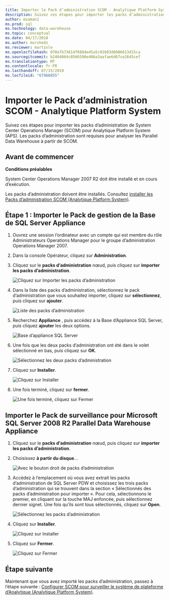 ```yaml
---
title: Importer le Pack d’administration SCOM - Analytique Platform System | Microsoft Docs
description: Suivez ces étapes pour importer les packs d’administration de System Center Operations Manager (SCOM) pour Analytique Platform System (APS). Les packs d’administration sont requises pour analyser les Parallel Data Warehouse à partir de SCOM.
author: mzaman1
ms.prod: sql
ms.technology: data-warehouse
ms.topic: conceptual
ms.date: 04/17/2018
ms.author: murshedz
ms.reviewer: martinle
ms.openlocfilehash: 070e7b73614f6884e45a5c91603d6086613d15ca
ms.sourcegitcommit: b2464064c0566590e486a3aafae6d67ce2645cef
ms.translationtype: MT
ms.contentlocale: fr-FR
ms.lasthandoff: 07/15/2019
ms.locfileid: "67960855"
---
```

# <a name="import-the-scom-management-pack---analytics-platform-system"></a>Importer le Pack d’administration SCOM - Analytique Platform System
Suivez ces étapes pour importer les packs d’administration de System Center Operations Manager (SCOM) pour Analytique Platform System (APS). Les packs d’administration sont requises pour analyser les Parallel Data Warehouse à partir de SCOM. 
  
## <a name="BeforeBegin"></a>Avant de commencer  
**Conditions préalables**  
  
System Center Operations Manager 2007 R2 doit être installé et en cours d’exécution.  
  
Les packs d’administration doivent être installés. Consultez [installer les Packs d’administration SCOM &#40;Analytique Platform System&#41;](install-the-scom-management-packs.md).  
  
## <a name="Step1"></a>Étape 1 : Importer le Pack de gestion de la Base de SQL Server Appliance  
  
1.  Ouvrez une session l’ordinateur avec un compte qui est membre du rôle Administrateurs Operations Manager pour le groupe d’administration Operations Manager 2007.  
  
2.  Dans la console Opérateur, cliquez sur **Administration**.  
  
3.  Cliquez sur le **packs d’administration** nœud, puis cliquez sur **importer les packs d’administration**.  
  
    ![Cliquez sur Importer les packs d’administration](./media/import-the-scom-management-pack-for-pdw/SCOM_IMP.png "SCOM")  
  
4.  Dans la liste des packs d’administration, sélectionnez le pack d’administration que vous souhaitez importer, cliquez sur **sélectionnez**, puis cliquez sur **ajouter**.  
  
    ![Liste des packs d’administration](./media/import-the-scom-management-pack-for-pdw/SCOM_IMP2.png "SCOM_IMP2")  
  
5.  Recherchez **Appliance** , puis accédez à la Base d’Appliance SQL Server, puis cliquez **ajouter** les deux options.  
  
    ![Base d’appliance SQL Server](./media/import-the-scom-management-pack-for-pdw/SCOM_IMP3.png "SCOM_IMP3")  
  
6.  Une fois que les deux packs d’administration ont été dans le volet sélectionné en bas, puis cliquez sur **OK**.  
  
    ![Sélectionnez les deux packs d’administration](./media/import-the-scom-management-pack-for-pdw/SCOM_IMP4.png "SCOM_IMP4")  
  
7.  Cliquez sur **Installer**.  
  
    ![Cliquez sur Installer](./media/import-the-scom-management-pack-for-pdw/SCOM_IMP5.png "SCOM_IMP5")  
  
8.  Une fois terminé, cliquez sur **fermer**.  
  
    ![Une fois terminé, cliquez sur Fermer](./media/import-the-scom-management-pack-for-pdw/SCOM_IMP6.png "SCOM_IMP6")  
  
## <a name="Step2"></a>Importer le Pack de surveillance pour Microsoft SQL Server 2008 R2 Parallel Data Warehouse Appliance  
  
1.  Cliquez sur le **packs d’administration** nœud, puis cliquez sur **importer les packs d’administration**.  
  
2.  Choisissez **à partir du disque**...  
  
    ![Avec le bouton droit de packs d’administration](./media/import-the-scom-management-pack-for-pdw/SCOM_PDW.png "SCOM_PDW")  
  
3.  Accédez à l’emplacement où vous avez extrait les packs d’administration de SQL Server PDW et choisissez les trois packs d’administration qui se trouvent dans la section « Sélectionnés des packs d’administration pour importer ». Pour cela, sélectionnons le premier, en cliquant sur la touche MAJ enfoncée, puis sélectionnez dernier signet. Une fois qu’ils sont tous sélectionnés, cliquez sur **Open**.  
  
    ![Sélectionnez les packs d’administration](./media/import-the-scom-management-pack-for-pdw/SCOM_PDW2.png "SCOM_PDW2")  
  
4.  Cliquez sur **Installer**.  
  
    ![Cliquez sur Installer](./media/import-the-scom-management-pack-for-pdw/SCOM_PDW3.png "SCOM_PDW3")  
  
5.  Cliquez sur **Fermer**.  
  
    ![Cliquez sur Fermer](./media/import-the-scom-management-pack-for-pdw/SCOM_PDW4.png "SCOM_PDW4")  
  
## <a name="next-step"></a>Étape suivante  
Maintenant que vous avez importé les packs d’administration, passez à l’étape suivante : [Configurer SCOM pour surveiller le système de plateforme d’Analytique &#40;Analytique Platform System&#41;](configure-scom-to-monitor-analytics-platform-system.md).  
  
<!-- MISSING LINKS ## See Also  
[Common Metadata Query Examples &#40;SQL Server PDW&#41;](../sqlpdw/common-metadata-query-examples-sql-server-pdw.md)  -->  
  
